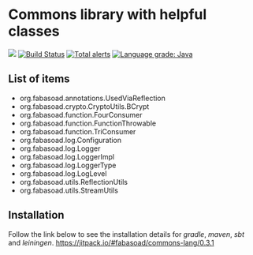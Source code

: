 # Commons library with helpful classes

[![](https://jitpack.io/v/fabasoad/commons-lang.svg)](https://jitpack.io/#fabasoad/commons-lang/0.3.1) [![Build Status](https://travis-ci.org/fabasoad/commons-lang.svg?branch=master)](https://travis-ci.org/fabasoad/commons-lang) [![Total alerts](https://img.shields.io/lgtm/alerts/g/fabasoad/commons-lang.svg?logo=lgtm&logoWidth=18)](https://lgtm.com/projects/g/fabasoad/commons-lang/alerts/) [![Language grade: Java](https://img.shields.io/lgtm/grade/java/g/fabasoad/commons-lang.svg?logo=lgtm&logoWidth=18)](https://lgtm.com/projects/g/fabasoad/commons-lang/context:java)

## List of items

- org.fabasoad.annotations.UsedViaReflection
- org.fabasoad.crypto.CryptoUtils.BCrypt
- org.fabasoad.function.FourConsumer
- org.fabasoad.function.FunctionThrowable
- org.fabasoad.function.TriConsumer
- org.fabasoad.log.Configuration
- org.fabasoad.log.Logger
- org.fabasoad.log.LoggerImpl
- org.fabasoad.log.LoggerType
- org.fabasoad.log.LogLevel
- org.fabasoad.utils.ReflectionUtils
- org.fabasoad.utils.StreamUtils

## Installation

Follow the link below to see the installation details for _gradle_, _maven_, _sbt_ and _leiningen_.
https://jitpack.io/#fabasoad/commons-lang/0.3.1
